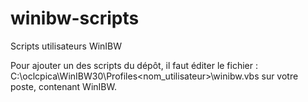# winibw-scripts
Scripts utilisateurs WinIBW

Pour ajouter un des scripts du dépôt, il faut éditer le fichier : C:\oclcpica\WinIBW30\Profiles\<nom_utilisateur>\winibw.vbs sur votre poste, contenant WinIBW.

